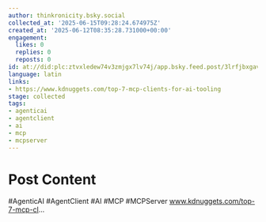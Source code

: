 ```yaml
---
author: thinkronicity.bsky.social
collected_at: '2025-06-15T09:28:24.674975Z'
created_at: '2025-06-12T08:35:28.731000+00:00'
engagement:
  likes: 0
  replies: 0
  reposts: 0
id: at://did:plc:ztvxledew74v3zmjgx7lv74j/app.bsky.feed.post/3lrfjbxgavs2l
language: latin
links:
- https://www.kdnuggets.com/top-7-mcp-clients-for-ai-tooling
stage: collected
tags:
- agenticai
- agentclient
- ai
- mcp
- mcpserver
---
```


# Post Content

#AgenticAI #AgentClient #AI #MCP #MCPServer 
www.kdnuggets.com/top-7-mcp-cl...